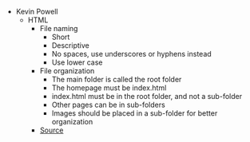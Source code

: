- Kevin Powell
	- HTML
		- File naming
			- Short
			- Descriptive
			- No spaces, use underscores or hyphens instead
			- Use lower case
		- File organization
			- The main folder is called the root folder
			- The homepage must be index.html
			- index.html must be in the root folder, and not a sub-folder
			- Other pages can be in sub-folders
			- Images should be placed in a sub-folder for better organization
		- [Source](https://scrimba.com/html-css-crash-course-c02l/~06)